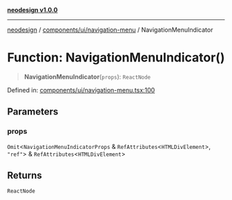 [**neodesign v1.0.0**](../../../../README.md)

***

[neodesign](../../../../modules.md) / [components/ui/navigation-menu](../README.md) / NavigationMenuIndicator

# Function: NavigationMenuIndicator()

> **NavigationMenuIndicator**(`props`): `ReactNode`

Defined in: [components/ui/navigation-menu.tsx:100](https://github.com/mladjom/neodesign/blob/12ebc446849a001345c104056aef95c6372b148e/components/ui/navigation-menu.tsx#L100)

## Parameters

### props

`Omit`\<`NavigationMenuIndicatorProps` & `RefAttributes`\<`HTMLDivElement`\>, `"ref"`\> & `RefAttributes`\<`HTMLDivElement`\>

## Returns

`ReactNode`
